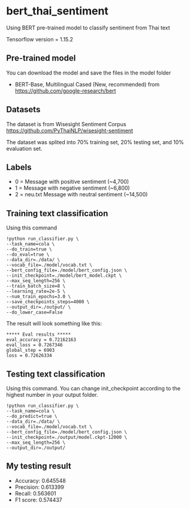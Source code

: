 # bert_thai_sentiment
Using BERT pre-trained model to classify sentiment from Thai text

Tensorflow version = 1.15.2

## Pre-trained model
You can download the model and save the files in the model folder
- BERT-Base, Multilingual Cased (New, recommended) from https://github.com/google-research/bert

## Datasets
The dataset is from Wisesight Sentiment Corpus 
https://github.com/PyThaiNLP/wisesight-sentiment

The dataset was splited into 70% training set, 20% testing set, and 10% evaluation set.  

## Labels
- 0 = Message with positive sentiment (~4,700)
- 1 = Message with negative sentiment (~6,800) 
- 2 = neu.txt Message with neutral sentiment (~14,500) 

## Training text classification
Using this command
```
!python run_classifier.py \ 
--task_name=cola \ 
--do_train=true \ 
--do_eval=true \ 
--data_dir=./data/ \
--vocab_file=./model/vocab.txt \
--bert_config_file=./model/bert_config.json \
--init_checkpoint=./model/bert_model.ckpt \
--max_seq_length=256 \
--train_batch_size=8 \
--learning_rate=2e-5 \
--num_train_epochs=3.0 \
--save_checkpoints_steps=4000 \
--output_dir=./output/ \
--do_lower_case=False
```
The result will look something like this:
```
***** Eval results *****
eval_accuracy = 0.72162163
eval_loss = 0.7267346
global_step = 6903
loss = 0.72626334
```

## Testing text classification
Using this command. You can change init_checkpoint according to the highest number in your output folder.
```
!python run_classifier.py \
--task_name=cola \
--do_predict=true \
--data_dir=./data/ \
--vocab_file=./model/vocab.txt \
--bert_config_file=./model/bert_config.json \
--init_checkpoint=./output/model.ckpt-12000 \
--max_seq_length=256 \
--output_dir=./output/
```
## My testing result
- Accuracy: 0.645548
- Precision: 0.613399
- Recall: 0.563601
- F1 score: 0.574437
